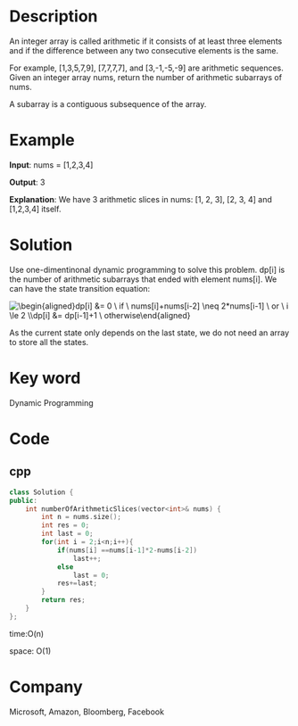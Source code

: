 
# Description

An integer array is called arithmetic if it consists of at least three elements and if the difference between any two consecutive elements is the same.

For example, [1,3,5,7,9], [7,7,7,7], and [3,-1,-5,-9] are arithmetic sequences.
Given an integer array nums, return the number of arithmetic subarrays of nums.

A subarray is a contiguous subsequence of the array.


# Example
**Input**: nums = [1,2,3,4]


**Output**: 3

**Explanation**: We have 3 arithmetic slices in nums: [1, 2, 3], [2, 3, 4] and [1,2,3,4] itself.

# Solution
Use one-dimentinonal dynamic programming to solve this problem. dp[i] is the number of arithmetic subarrays that ended with element nums[i]. We can have the state transition equation: 

<img src="https://latex.codecogs.com/svg.image?\begin{aligned}dp[i]&space;&=&space;0&space;\&space;if&space;\&space;&space;nums[i]&plus;nums[i-2]&space;\neq&space;2*nums[i-1]&space;\&space;or&space;\&space;i&space;\le&space;2&space;\\dp[i]&space;&=&space;dp[i-1]&plus;1&space;\&space;otherwise\end{aligned}" title="\begin{aligned}dp[i] &= 0 \ if \ nums[i]+nums[i-2] \neq 2*nums[i-1] \ or \ i \le 2 \\dp[i] &= dp[i-1]+1 \ otherwise\end{aligned}" />

As the current state only depends on the last state, we do not need an array to store all the states.
# Key word
Dynamic Programming

# Code

## cpp
```cpp
class Solution {
public:
    int numberOfArithmeticSlices(vector<int>& nums) {
        int n = nums.size();
        int res = 0;
        int last = 0;
        for(int i = 2;i<n;i++){
            if(nums[i] ==nums[i-1]*2-nums[i-2])
                last++;
            else
                last = 0;
            res+=last;
        }
        return res;
    }
};
```
time:O(n)


space: O(1)

# Company
Microsoft, Amazon, Bloomberg, Facebook
